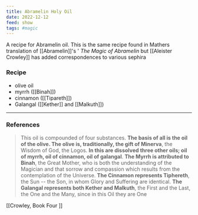 ```yaml
---
title: Abramelin Holy Oil
date: 2022-12-12
feed: show
tags: #magic 
---
```

A recipe for Abramelin oil. This is the same recipe found in Mathers translation of  [[Abramelin]]'s ' *The Magic of Abramelin* but [[Aleister Crowley]] has added correspondences to various  sephira 

### Recipe
- olive oil
- myrrh ([[Binah]])
- cinnamon ([[Tipareth]])
- Galangal ([[Kether]] and [[Malkuth]])

___
### References

> This oil is compounded of four substances. **The basis of all is the oil of the olive. The olive is, traditionally, the gift of Minerva**, the Wisdom of God, the Logos. **In this are dissolved three other oils; oil of myrrh, oil of cinnamon, oil of galangal**. **The Myrrh is attributed to Binah**, the Great Mother, who is both the understanding of the Magician and that sorrow and compassion which results from the contemplation of the Universe. **The Cinnamon represents Tiphereth**, the Sun -- the Son, in whom Glory and Suffering are identical. **The Galangal represents both Kether and Malkuth**, the First and the Last, the One and the Many, since in this Oil they are One
>

[[Crowley, Book Four ]]


